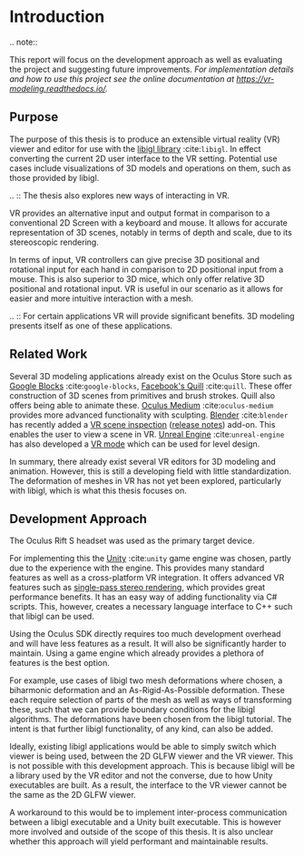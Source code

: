 # Introduction

.. note::

   This report will focus on the development approach as well as evaluating the project and suggesting future improvements. *For implementation details and how to use this project see the online documentation at https://vr-modeling.readthedocs.io/.*

## Purpose

The purpose of this thesis is to produce an extensible virtual reality (VR) viewer and editor for use with the [libigl library](https://libigl.github.io/) :cite:`libigl`. In effect converting the current 2D user interface to the VR setting. Potential use cases include visualizations of 3D models and operations on them, such as those provided by libigl. 

.. :: The thesis also explores new ways of interacting in VR.

VR provides an alternative input and output format in comparison to a conventional 2D Screen with a keyboard and mouse. It allows for accurate representation of 3D scenes, notably in terms of depth and scale, due to its stereoscopic rendering.

In terms of input, VR controllers can give precise 3D positional and rotational input for each hand in comparison to 2D positional input from a mouse. This is also superior to 3D mice, which only offer relative 3D positional and rotational input. VR is useful in our scenario as it allows for easier and more intuitive interaction with a mesh. 

.. :: For certain applications VR will provide significant benefits. 3D modeling presents itself as one of these applications.

## Related Work

Several 3D modeling applications already exist on the Oculus Store such as [Google Blocks](https://arvr.google.com/blocks/) :cite:`google-blocks`, [Facebook's Quill](https://quill.fb.com/) :cite:`quill`. These offer construction of 3D scenes from primitives and brush strokes. Quill also offers being able to animate these. [Oculus Medium](https://www.oculus.com/medium/) :cite:`oculus-medium` provides more advanced functionality with sculpting. [Blender](https://www.blender.org/) :cite:`blender` has recently added a [VR scene inspection](https://docs.blender.org/manual/en/dev/addons/3d_view/vr_scene_inspection.html) ([release notes](https://wiki.blender.org/wiki/Reference/Release_Notes/2.83/Virtual_Reality)) add-on. This enables the user to view a scene in VR. [Unreal Engine](https://www.unrealengine.com/) :cite:`unreal-engine` has also developed a [VR mode](https://docs.unrealengine.com/en-US/Engine/Editor/VR/index.html) which can be used for level design. 

In summary, there already exist several VR editors for 3D modeling and animation. However, this is still a developing field with little standardization. The deformation of meshes in VR has not yet been explored, particularly with libigl, which is what this thesis focuses on.

## Development Approach

The Oculus Rift S headset was used as the primary target device. 

For implementing this the [Unity](https://unity.com/) :cite:`unity` game engine was chosen, partly due to the experience with the engine. This provides many standard features as well as a cross-platform VR integration. It offers advanced VR features such as [single-pass stereo rendering](https://docs.unity3d.com/Manual/SinglePassStereoRendering.html), which provides great performance benefits. It has an easy way of adding functionality via C# scripts. This, however, creates a necessary language interface to C++ such that libigl can be used. 

Using the Oculus SDK directly requires too much development overhead and will have less features as a result. It will also be significantly harder to maintain. Using a game engine which already provides a plethora of features is the best option.

For example, use cases of libigl two mesh deformations where chosen, a biharmonic deformation and an As-Rigid-As-Possible deformation. These each require selection of parts of the mesh as well as ways of transforming these, such that we can provide boundary conditions for the libigl algorithms. The deformations have been chosen from the libigl tutorial. The intent is that further libigl functionality, of any kind, can also be added. 

Ideally, existing libigl applications would be able to simply switch which viewer is being used, between the 2D GLFW viewer and the VR viewer. This is not possible with this development approach. This is because libigl will be a library used by the VR editor and not the converse, due to how Unity executables are built. As a result, the interface to the VR viewer cannot be the same as the 2D GLFW viewer.

A workaround to this would be to implement inter-process communication between a libigl executable and a Unity built executable. This is however more involved and outside of the scope of this thesis. It is also unclear whether this approach will yield performant and maintainable results. 